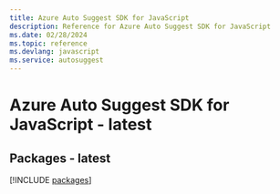 ```yaml
---
title: Azure Auto Suggest SDK for JavaScript
description: Reference for Azure Auto Suggest SDK for JavaScript
ms.date: 02/28/2024
ms.topic: reference
ms.devlang: javascript
ms.service: autosuggest
---
```

# Azure Auto Suggest SDK for JavaScript - latest
## Packages - latest
[!INCLUDE [packages](auto-suggest-index.md)]